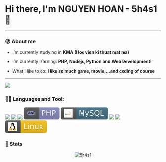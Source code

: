 # Hi there, I'm NGUYEN HOAN - 5h4s1 👋

<hr>

<h3 align="left"><b>😜 About me</b></h3>

-  I’m currently studying in **KMA (Hoc vien ki thuat mat ma)**

-  I’m currently learning: **PHP, Nodejs, Python and Web Development!**

-  What I like to do: **I like so much game, movie,...and coding of course**

<hr>

<p align="left">
 
![](https://komarev.com/ghpvc/?username=5h4s1&color=green) 
</p>

<h3 align="left">👨‍💻 Languages and Tool:</h3>

<p>
 
![](https://badges.aleen42.com/src/javascript.svg)
![](https://badges.aleen42.com/src/node.svg)
![](https://badges.aleen42.com/src/python.svg)
![](https://github.com/hypnguyen1209/hypnguyen1209/blob/6739a1491c96222595ae775d2d5bb82d83cf9b0f/assets/php.svg)
![](https://github.com/hypnguyen1209/hypnguyen1209/blob/6739a1491c96222595ae775d2d5bb82d83cf9b0f/assets/mysql.svg)
![](https://badges.aleen42.com/src/visual_studio_code.svg)
![](https://badges.aleen42.com/src/docker.svg)
![](https://github.com/hypnguyen1209/hypnguyen1209/blob/6739a1491c96222595ae775d2d5bb82d83cf9b0f/assets/linux.svg) 
</p>


<h3>🎉 Stats</h3>
<p align="center">
<img src="https://github-readme-stats.vercel.app/api?username=5h4s1&show_icons=true&theme=dracula&count_private=true" alt="5h4s1">
 
</p>
